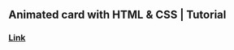 ## Animated card with HTML & CSS | Tutorial

### [Link](https://www.youtube.com/watch?v=YmyqlM13JUU&ab_channel=KevinPowell)
